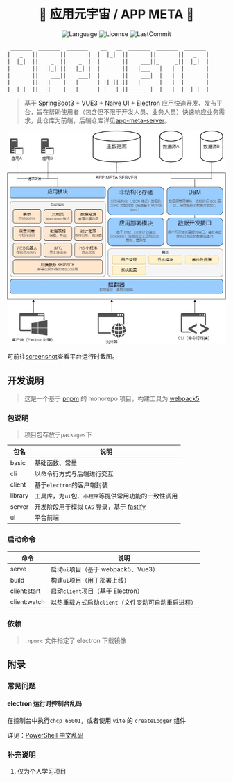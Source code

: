 <div align=center>
<h1>🎉 应用元宇宙 / APP META 🎉</h1>

![Language](https://img.shields.io/github/languages/top/0604hx/app-meta?logo=javascript&color=blue)
![License](https://img.shields.io/badge/License-MIT-green)
![LastCommit](https://img.shields.io/github/last-commit/0604hx/app-meta?color=blue&logo=github)

</div>

```text
 _______  _______  _______    __   __  _______  _______  _______ 
|   _   ||       ||       |  |  |_|  ||       ||       ||   _   |
|  |_|  ||    _  ||    _  |  |       ||    ___||_     _||  |_|  |
|       ||   |_| ||   |_| |  |       ||   |___   |   |  |       |
|       ||    ___||    ___|  |       ||    ___|  |   |  |       |
|   _   ||   |    |   |      | ||_|| ||   |___   |   |  |   _   |
|__| |__||___|    |___|      |_|   |_||_______|  |___|  |__| |__|
```

> 基于 [SpringBoot3](https://spring.io/projects/spring-boot) + [VUE3](https://cn.vuejs.org/) + [Naive UI](https://www.naiveui.com) + [Electron](https://www.electronjs.org) 应用快速开发、发布平台，旨在帮助使用者（包含但不限于开发人员、业务人员）快速响应业务需求，此仓库为前端，后端仓库详见[app-meta-server](https://github.com/0604hx/app-meta-server)。

![](docs/imgs/平台概述.jpg)

可前往[screenshot](docs/screenshots)查看平台运行时截图。

## 开发说明
> 这是一个基于 [pnpm](https://pnpm.io/) 的 monorepo 项目，构建工具为 [webpack5](https://webpack.js.org/)

### 包说明
> 项目包存放于`packages`下

包名|说明
-|-
basic|基础函数、常量
cli|以命令行方式与后端进行交互
client|基于`electron`的客户端封装
library|工具库，为`ui`包、`小程序`等提供常用功能的一致性调用
server|开发阶段用于模拟 `CAS` 登录，基于 [fastify](https://www.fastify.io/)
ui|平台前端

### 启动命令

命令|说明
-|-
serve|启动`ui`项目（基于 webpack5、Vue3）
build|构建`ui`项目（用于部署上线）
client:start|启动`client`项目（基于 Electron）
client:watch|以热重载方式启动`client`（文件变动可自动重启进程）

### 依赖
> `.npmrc` 文件指定了 electron 下载镜像

## 附录

### 常见问题

#### electron 运行时控制台乱码

在控制台中执行`chcp 65001`，或者使用 `vite` 的 `createLogger` 组件 

详见：[PowerShell 中文乱码](https://www.cnblogs.com/lobtao/articles/14421673.html)

### 补充说明

1. 仅为个人学习项目
